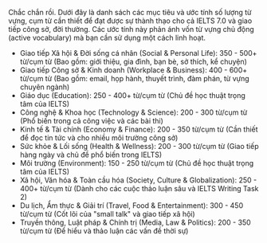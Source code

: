 Chắc chắn rồi. Dưới đây là danh sách các mục tiêu và ước tính số lượng từ vựng, cụm từ cần thiết để đạt được sự thành thạo cho cả IELTS 7.0 và giao tiếp công sở, đời thường.
Các ước tính này phản ánh vốn từ vựng chủ động (active vocabulary) mà bạn cần sử dụng một cách linh hoạt.
 * Giao tiếp Xã hội & Đời sống cá nhân (Social & Personal Life): 350 - 500+ từ/cụm từ
   (Bao gồm: giới thiệu, gia đình, bạn bè, sở thích, kể chuyện)
 * Giao tiếp Công sở & Kinh doanh (Workplace & Business): 400 - 600+ từ/cụm từ
   (Bao gồm: email, họp hành, thuyết trình, đàm phán, từ vựng chuyên ngành)
 * Giáo dục (Education): 250 - 400+ từ/cụm từ
   (Chủ đề học thuật trọng tâm của IELTS)
 * Công nghệ & Khoa học (Technology & Science): 200 - 300 từ/cụm từ
   (Phổ biến trong cả công việc và các bài thi)
 * Kinh tế & Tài chính (Economy & Finance): 200 - 350 từ/cụm từ
   (Cần thiết để đọc tin tức và cho nhiều môi trường công sở)
 * Sức khỏe & Lối sống (Health & Wellness): 200 - 300 từ/cụm từ
   (Giao tiếp hàng ngày và chủ đề phổ biến trong IELTS)
 * Môi trường (Environment): 150 - 250 từ/cụm từ
   (Chủ đề học thuật trọng tâm của IELTS)
 * Xã hội, Văn hóa & Toàn cầu hóa (Society, Culture & Globalization): 250 - 400+ từ/cụm từ
   (Dành cho các cuộc thảo luận sâu và IELTS Writing Task 2)
 * Du lịch, Ẩm thực & Giải trí (Travel, Food & Entertainment): 300 - 450 từ/cụm từ
   (Cốt lõi của "small talk" và giao tiếp xã hội)
 * Truyền thông, Luật pháp & Chính trị (Media, Law & Politics): 200 - 350 từ/cụm từ
   (Để hiểu và thảo luận các vấn đề thời sự)
